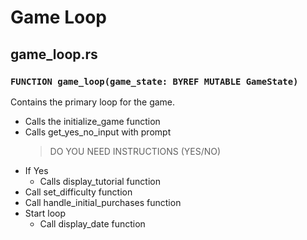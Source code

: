 # Game Loop

## game_loop.rs

### `FUNCTION game_loop(game_state: BYREF MUTABLE GameState)`
Contains the primary loop for the game.
* Calls the initialize_game function
* Calls get_yes_no_input with prompt
    > DO YOU NEED INSTRUCTIONS (YES/NO)
* If Yes
    * Calls display_tutorial function
* Call set_difficulty function
* Call handle_initial_purchases function
* Start loop
    * Call display_date function